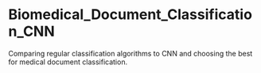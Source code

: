 # Biomedical_Document_Classification_CNN

Comparing regular classification algorithms to CNN and choosing the best for medical document classification.
